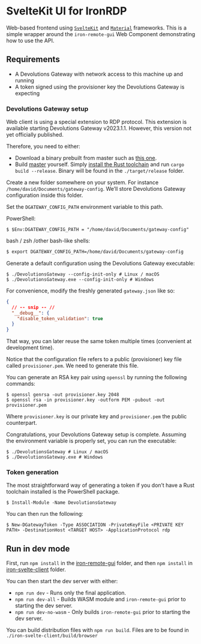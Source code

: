 # SvelteKit UI for IronRDP

Web-based frontend using [`SvelteKit`](https://kit.svelte.dev/) and [`Material`](https://material.io) frameworks.
This is a simple wrapper around the `iron-remote-gui` Web Component demonstrating how to use the API.

## Requirements

- A Devolutions Gateway with network access to this machine up and running
- A token signed using the provisioner key the Devolutions Gateway is expecting

### Devolutions Gateway setup

Web client is using a special extension to RDP protocol.
This extension is available starting Devolutions Gateway v2023.1.1.
However, this version not yet officially published.

Therefore, you need to either:

- Download a binary prebuilt from master such as [this one](https://devolutions.sharepoint.com/:f:/s/Prereleases/En3Y3T3OIuFFpYknTZYZfIYBXo_OpCubXBKd8wpjZ7Qrtg?e=MBVz53).
- Build [master](https://github.com/Devolutions/devolutions-gateway/tree/master) yourself.
  Simply [install the Rust toolchain](https://rustup.rs/) and run `cargo build --release`. Binary will be found in the `./target/release` folder.

Create a new folder somewhere on your system. For instance `/home/david/Documents/gateway-config`.
We’ll store Devolutions Gateway configuration inside this folder.

Set the `DGATEWAY_CONFIG_PATH` environment variable to this path.

PowerShell:

```pwsh
$ $Env:DGATEWAY_CONFIG_PATH = "/home/david/Documents/gateway-config"
```

bash / zsh /other bash-like shells:

```bash
$ export DGATEWAY_CONFIG_PATH=/home/david/Documents/gateway-config
```

Generate a default configuration using the Devolutions Gateway executable:

```shell
$ ./DevolutionsGateway --config-init-only # Linux / macOS
$ ./DevolutionsGateway.exe --config-init-only # Windows
```

For convenience, modify the freshly generated `gateway.json` like so:

```json
{
  // -- snip -- //
  "__debug__": {
    "disable_token_validation": true
  }
}
```

That way, you can later reuse the same token multiple times (convenient at development time).

Notice that the configuration file refers to a public (provisioner) key file called `provisioner.pem`.
We need to generate this file.

You can generate an RSA key pair using `openssl` by running the following commands:

```shell
$ openssl genrsa -out provisioner.key 2048
$ openssl rsa -in provisioner.key -outform PEM -pubout -out provisioner.pem
```

Where `provisioner.key` is our private key and `provisioner.pem` the public counterpart.

Congratulations, your Devolutions Gateway setup is complete.
Assuming the environment variable is properly set, you can run the executable:

```shell
$ ./DevolutionsGateway # Linux / macOS
$ ./DevolutionsGateway.exe # Windows
```

### Token generation

The most straightforward way of generating a token if you don’t have a Rust toolchain installed is
the PowerShell package.

```pwsh
$ Install-Module -Name DevolutionsGateway
```

You can then run the following:

```pwsh
$ New-DGatewayToken -Type ASSOCIATION -PrivateKeyFile <PRIVATE KEY PATH> -DestinationHost <TARGET HOST> -ApplicationProtocol rdp
```

## Run in dev mode

First, run `npm install` in the [iron-remote-gui](../iron-remote-gui/) folder,
and then `npm install` in [iron-svelte-client](./) folder.

You can then start the dev server with either: 

- `npm run dev` - Runs only the final application.
- `npm run dev-all` - Builds WASM module and `iron-remote-gui` prior to starting the dev server.
- `npm run dev-no-wasm` - Only builds `iron-remote-gui` prior to starting the dev server.

You can build distribution files with `npm run build`.
Files are to be found in `./iron-svelte-client/build/browser`
